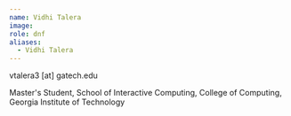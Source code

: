 ```yaml
---
name: Vidhi Talera
image: 
role: dnf
aliases:
  - Vidhi Talera
---
```


vtalera3 [at] gatech.edu

Master's Student, School of Interactive Computing, College of Computing, Georgia Institute of Technology